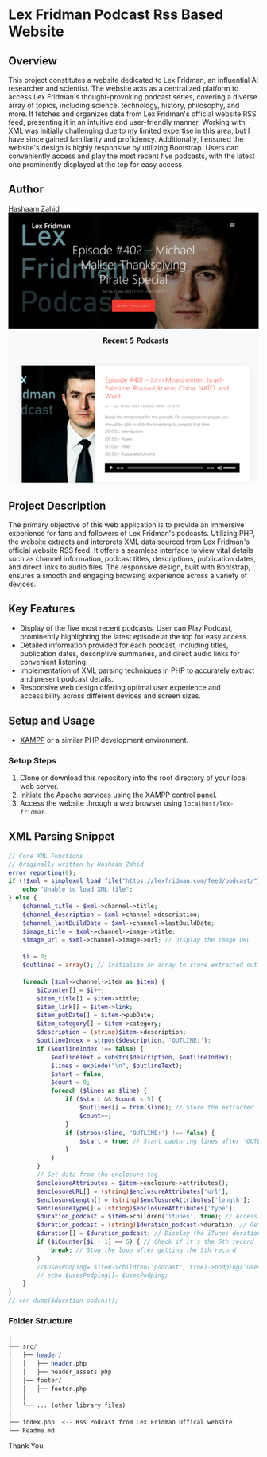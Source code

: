 # Lex Fridman Podcast Rss Based Website

## Overview
This project constitutes a website dedicated to Lex Fridman, an influential AI researcher and scientist. The website acts as a centralized platform to access Lex Fridman's thought-provoking podcast series, covering a diverse array of topics, including science, technology, history, philosophy, and more. It fetches and organizes data from Lex Fridman's official website RSS feed, presenting it in an intuitive and user-friendly manner.
Working with XML was initially challenging due to my limited expertise in this area, but I have since gained familiarity and proficiency. Additionally, I ensured the website's design is highly responsive by utilizing Bootstrap. Users can conveniently access and play the most recent five podcasts, with the latest one prominently displayed at the top for easy access

## Author
[Hashaam Zahid](https://www.linkedin.com/in/hashaam-zahid)
![Screenshot](https://raw.githubusercontent.com/hashaam-zahid/lex-fridman/master/images/web.jpeg)
![Screenshot](https://raw.githubusercontent.com/hashaam-zahid/lex-fridman/master/images/lex.png)

## Project Description
The primary objective of this web application is to provide an immersive experience for fans and followers of Lex Fridman's podcasts. Utilizing PHP, the website extracts and interprets XML data sourced from Lex Fridman's official website RSS feed. It offers a seamless interface to view vital details such as channel information, podcast titles, descriptions, publication dates, and direct links to audio files. The responsive design, built with Bootstrap, ensures a smooth and engaging browsing experience across a variety of devices.

## Key Features
- Display of the five most recent podcasts, User can Play Podcast, prominently highlighting the latest episode at the top for easy access.
- Detailed information provided for each podcast, including titles, publication dates, descriptive summaries, and direct audio links for convenient listening.
- Implementation of XML parsing techniques in PHP to accurately extract and present podcast details.
- Responsive web design offering optimal user experience and accessibility across different devices and screen sizes.

## Setup and Usage

- [XAMPP](https://www.apachefriends.org/index.html) or a similar PHP development environment.

### Setup Steps
1. Clone or download this repository into the root directory of your local web server.
2. Initiate the Apache services using the XAMPP control panel.
3. Access the website through a web browser using `localhost/lex-fridman`.

## XML Parsing Snippet

```php
// Core XML Functions
// Originally written by Hashaam Zahid
error_reporting(0);
if (!$xml = simplexml_load_file("https://lexfridman.com/feed/podcast/")) {
    echo "Unable to load XML file";
} else {
    $channel_title = $xml->channel->title;
    $channel_description = $xml->channel->description;
    $channel_lastBuildDate = $xml->channel->lastBuildDate;
    $image_title = $xml->channel->image->title;
    $image_url = $xml->channel->image->url; // Display the image URL

    $i = 0;
    $outlines = array(); // Initialize an array to store extracted outline lines

    foreach ($xml->channel->item as $item) {
        $iCounter[] = $i++;
        $item_title[] = $item->title;
        $item_link[] = $item->link;
        $item_pubDate[] = $item->pubDate;
        $item_category[] = $item->category;
        $description = (string)$item->description;
        $outlineIndex = strpos($description, 'OUTLINE:');
        if ($outlineIndex !== false) {
            $outlineText = substr($description, $outlineIndex);
            $lines = explode("\n", $outlineText);
            $start = false;
            $count = 0;
            foreach ($lines as $line) {
                if ($start && $count < 5) {
                    $outlines[] = trim($line); // Store the extracted line
                    $count++;
                }
                if (strpos($line, 'OUTLINE:') !== false) {
                    $start = true; // Start capturing lines after 'OUTLINE:'
                }
            }
        }
        // Get data from the enclosure tag
        $enclosureAttributes = $item->enclosure->attributes();
        $enclosureURL[] = (string)$enclosureAttributes['url'];
        $enclosureLength[] = (string)$enclosureAttributes['length'];
        $enclosureType[] = (string)$enclosureAttributes['type'];
        $duration_podcast = $item->children('itunes', true); // Access the itunes namespace
        $duration_podcast = (string)$duration_podcast->duration; // Get the value inside itunes:duration
        $duration[] = $duration_podcast; // Display the iTunes duration
        if ($iCounter[$i - 1] == 5) { // Check if it's the 5th record
            break; // Stop the loop after getting the 5th record
        }
        //$usesPodping= $item->children('podcast', true)->podping['usesPodping'];
        // echo $usesPodping[]= $usesPodping;
    }
}
// var_dump($duration_podcast);
```
### Folder Structure

 ```php
│
├── src/
│   ├── header/
│   │   ├── header.php
│   │   ├── header_assets.php
│   │── footer/
│   │   ├── footer.php
│   │
│   └── ... (other library files)
│
├── index.php  <-- Rss Podcast from Lex Fridman Offical website
└── Readme.md
```
Thank You 


